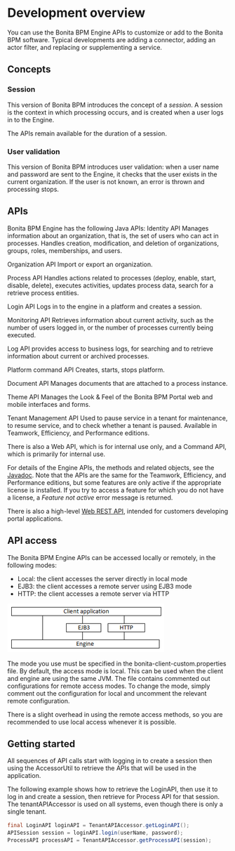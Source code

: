 # Development overview

You can use the Bonita BPM Engine APIs to customize or add to the Bonita BPM software. Typical developments are adding a connector, adding an actor filter, and replacing or supplementing a service.

## Concepts

### Session

This version of Bonita BPM introduces the concept of a _session_. A session is the context in which processing occurs, and is created when a user logs in to the Engine. 

The APIs remain available for the duration of a session. 

### User validation

This version of Bonita BPM introduces user validation: when a user name and password are sent to the Engine, it checks that the user exists in the current organization. If the user is not known, an error is thrown and processing stops.

## APIs

Bonita BPM Engine has the following Java APIs:
Identity API
Manages information about an organization, that is, the set of users
who can act in processes. Handles creation, modification, and deletion
of organizations, groups, roles, memberships, and users.

Organization API
Import or export an organization.

Process API
Handles actions related to processes (deploy, enable, start, disable,
delete), executes activities, updates process data, search for a
retrieve process entities.

Login API
Logs in to the engine in a platform and creates a
session.

Monitoring API
Retrieves information about current activity, such as the number of
users logged in, or the number of processes currently being
executed.

Log API
provides access to business logs, for searching and to retrieve
information about current or archived processes.

Platform command API
Creates, starts, stops platform.

Document API
Manages documents that are attached to a process instance.

Theme API
Manages the Look & Feel of the Bonita BPM Portal web and mobile interfaces and forms.

Tenant Management API
Used to pause service in a tenant for maintenance, to resume service, and to check whether a tenant is paused. Available in Teamwork, Efficiency, and Performance editions.

There is also a Web API, which is for internal use only, and a Command API,
which is primarily for internal use.

For details of the Engine APIs, the methods and related objects, see the 
[Javadoc](javadoc.md). 
Note that the APIs are the same for the Teamwork, Efficiency, and Performance editions, but some features are only active if the appropriate license is installed. 
If you try to access a feature for which you do not have a license, a _Feature not active_ error message is returned.

There is also a high-level [Web REST API](rest-api-overview.md), intended for customers developing portal applications.

## API access

The Bonita BPM Engine APIs can be accessed locally or remotely, in the following modes:

* Local: the client accesses the server directly in local mode
* EJB3: the client accesses a remote server using EJB3 mode
* HTTP: the client accesses a remote server via HTTP

![Diagram of API access options](images/images-6_0/dev_overview_api_access.png)

The mode you use must be specified in the bonita-client-custom.properties file. By default, the access mode is local. This can be used when the client and engine are using the same JVM. The file contains commented out configurations for remote access modes. To change the mode, simply comment out the configuration for local and uncomment the relevant remote configuration.

There is a slight overhead in using the remote access methods, so you are recommended to use local access whenever it is possible.

## Getting started

All sequences of API calls start with logging in to create a session then using the AccessorUtil to retrieve the APIs that will be used in the application.

The following example shows how to retrieve the LoginAPI, then use it to log in and create a session, then retrieve for Process API for that session. The tenantAPIAccessor is used on all systems, even though there is only a single tenant.
```java
final LoginAPI loginAPI = TenantAPIAccessor.getLoginAPI();
APISession session = loginAPI.login(userName, password);
ProcessAPI processAPI = TenantAPIAccessor.getProcessAPI(session);
```
